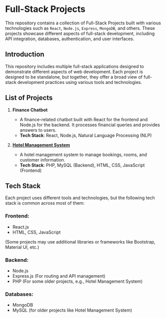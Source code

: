 # **Full-Stack Projects**

This repository contains a collection of Full-Stack Projects built with various technologies such as `React`, `Node.js`, `Express`, `MongoDB`, and others. These projects showcase different aspects of full-stack development, including API integration, databases, authentication, and user interfaces.

## **Introduction**

This repository includes multiple full-stack applications designed to demonstrate different aspects of web development. Each project is designed to be standalone, but together, they offer a broad view of full-stack development practices using various tools and technologies.

## **List of Projects**

1. **Finance Chatbot**

   - A finance-related chatbot built with React for the frontend and Node.js for the backend. It processes financial queries and provides answers to users.
   - **Tech Stack**: React, Node.js, Natural Language Processing (NLP)

2. **[Hotel Management System](./Hotel_Management_System)**

   - A hotel management system to manage bookings, rooms, and customer information.
   - **Tech Stack**: PHP, MySQL (Backend), HTML, CSS, JavaScript (Frontend)


## **Tech Stack**

Each project uses different tools and technologies, but the following tech stack is common across most of them:


### **Frontend:**

- React.js
- HTML, CSS, JavaScript

(Some projects may use additional libraries or frameworks like Bootstrap, Material UI, etc.)


### **Backend:**

- Node.js
- Express.js (For routing and API management)
- PHP (For some older projects, e.g., Hotel Management System)


### **Databases:**

- MongoDB
- MySQL (for older projects like Hotel Management System)
